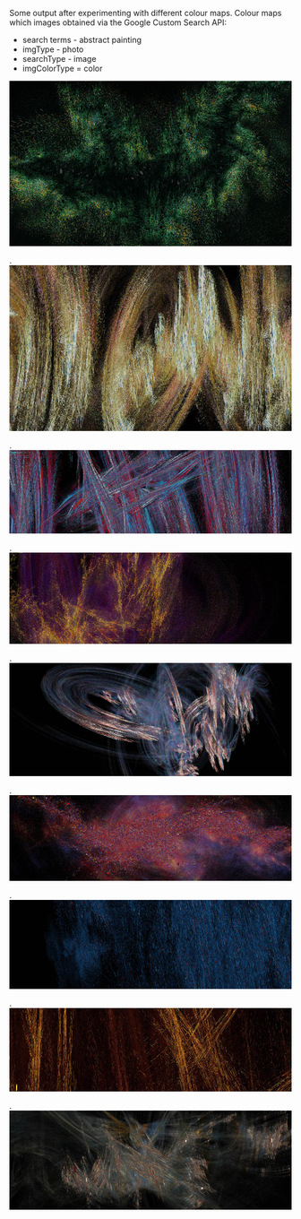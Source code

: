 Some output after experimenting with different colour maps.  Colour maps which images obtained via the Google Custom Search API:

* search terms - abstract painting
* imgType - photo
* searchType - image
* imgColorType = color

![image](../project_images/colour/Capture51.jpg?raw=true "image")

.
![image1](../project_images/colour/Capture52.jpg?raw=true "image1")

.
![image2](../project_images/colour/Capture55.jpg?raw=true "image2")

.
![image3](../project_images/colour/Capture57.jpg?raw=true "image3")

.
![image4](../project_images/colour/Capture59.jpg?raw=true "image4")

.
![image5](../project_images/colour/Capture63.jpg?raw=true "image5")

.
![image6](../project_images/colour/Capture64.jpg?raw=true "image6")

.
![image7](../project_images/colour/Capture65.jpg?raw=true "image7")

.
![image8](../project_images/colour/Capture66.jpg?raw=true "image8")
